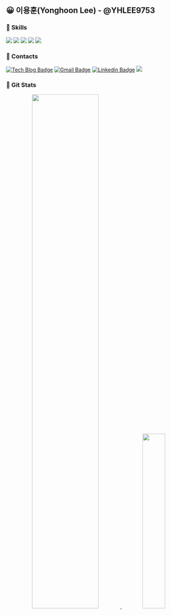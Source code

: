 ## 😀 이용훈(Yonghoon Lee) - @YHLEE9753

### 📌 Skills

<img src="https://img.shields.io/badge/Java-007396?style=flat-square&logo=Java&logoColor=white"/></a>
<img src="https://img.shields.io/badge/Spring-6DB33F?style=flat-square&logo=Spring&logoColor=white"/></a>
<img src="https://img.shields.io/badge/Mysql-4479A1?style=flat-square&logo=Mysql&logoColor=white"/></a>
<img src="https://img.shields.io/badge/AWS-232F3E?style=flat-square&logo=AmazonAWS&logoColor=white"/></a>
<img src="https://img.shields.io/badge/Docker-006eff?style=flat-square&logo=Docker&logoColor=white"/></a>

### 📌 Contacts
[![Tech Blog Badge](http://img.shields.io/badge/-Tech%20blog-black?style=flat-square&link=https://velog.io/@yhlee9753/)](https://velog.io/@yhlee9753/)
[![Gmail Badge](https://img.shields.io/badge/Gmail-d14836?style=flat-square&logo=Gmail&logoColor=white&link=mailto:dldydgns530@gmail.com)](mailto:dldydgns530@gmail.com)
[![Linkedin Badge](https://img.shields.io/badge/-LinkedIn-blue?style=flat-square&logo=Linkedin&logoColor=white&link=https://www.linkedin.com/in/seong-yun-byeon-8183a8113/)](https://www.linkedin.com/in/yonghoon-lee-756793218/)
<a href="https://yhlee9753.notion.site/d703f03557264930a1ae478f2d017422"><img src="https://img.shields.io/badge/Notion-000000?style=flat-square&logo=Notion&logoColor=white&link=https://www.notion.so/Sumi-Kim-d52948749d2d40e5b27c16e539099ade"/></a>


### 📌 Git Stats
<div align=center>
<a href="https://github.com/YHLEE9753">
  <img src="https://github-readme-stats.vercel.app/api?username=YHLEE9753" width="60%" />
</a>

<a href="https://github.com/anuraghazra/github-readme-stats">
  <img src="https://github-readme-stats.vercel.app/api/top-langs/?username=YHLEE9753&hide=Jupyter%20Notebook&layout=compact" width="35%" />
</a>
    

</div>
